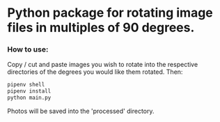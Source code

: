 # Python package for rotating image files in multiples of 90 degrees.

### How to use:

Copy / cut and paste images you wish to rotate into the respective directories of the degrees you would like them rotated. Then:

```bash
pipenv shell
pipenv install
python main.py
```

Photos will be saved into the 'processed' directory.